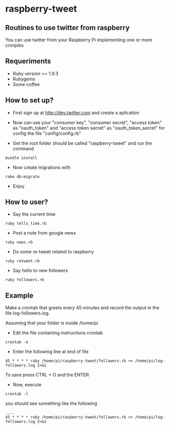 raspberry-tweet
===============

## Routines to use twitter from raspberry
You can use twitter from your Raspberry Pi implementing one or more cronjobs

## Requeriments
* Ruby version >= 1.9.3
* Rubygems
* Some coffee

## How to set up?

* First sign up at http://dev.twitter.com and create a aplication

* Now can use your "consumer key", "consumer secret", "access token" as "oauth_token" and "access token secret" as "oauth_token_secret" for config the file "config/config.rb"

* Get the root folder should be called "raspberry-tweet" and run the command
```console
bundle install
```

* Now create migrations with
```console
rake db:migrate
```

* Enjoy

## How to user?

* Say the current time
```console
ruby tells_time.rb
```

* Post a note from google news
```console
ruby news.rb
```

* Do some re-tweet related to raspberry
```console
ruby retweet.rb
```

* Say hello to new followers
```console
ruby followers.rb
```
## Example

Make a crontab that greets every 45 minutes and record the output in the file log-followers.log.

Assuming that your folder is inside /home/pi

* Edit the file containing instructions crontab
```console
crontab -e
```

* Enter the following line at end of file
```console
45 * * * * ruby /home/pi/raspberry-tweet/followers.rb >> /home/pi/log-followers.log 2>&1
```

To save press CTRL + O and the ENTER

* Now, execute
```console
crontab -l
```

you should see something like the following

```console
....
45 * * * * ruby /home/pi/raspberry-tweet/followers.rb >> /home/pi/log-followers.log 2>&1
```